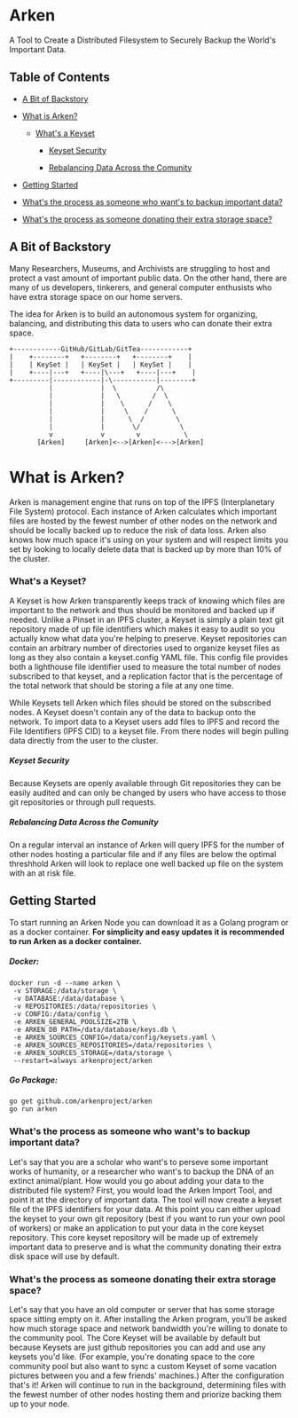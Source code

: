 # Arken

A Tool to Create a Distributed Filesystem to Securely Backup the World's Important Data.

## Table of Contents

- [A Bit of Backstory](#a-bit-of-backstory)

- [What is Arken?](#what-is-arken)
  
  - [What's a Keyset](#what's-a-keyset)
    
    - [Keyset Security](#keyset-security)
    
    - [Rebalancing Data Across the Comunity](#rebalancing-data-across-the-comunity)

- [Getting Started](#getting-started)

- [What's the process as someone who want's to backup important data?](#what's-the-process-as-someone-who-want's-to-backup-important-data?)

- [What's the process as someone donating their extra storage space?](#what's-the-process-as-someone-donating-their-extra-storage-space?)

## A Bit of Backstory

Many Researchers, Museums, and Archivists are struggling to host and protect a vast amount of important public data. On the other hand, there are many of us developers, tinkerers, and general computer enthusists who have extra storage space on our home servers.

The idea for Arken is to build an autonomous system for organizing, balancing, and distributing this data to users who can donate their extra space. 

```
+------------GitHub/GitLab/GitTea------------+
|    +--------+   +--------+   +--------+    |
|    | KeySet |   | KeySet |   | KeySet |    |
|    +----|---+   +----|\---+   +----|---+    |
+---------|------------|-\-----------|--------+
          |            |  \          /\
          |            |   \        /  \
          |            |    \      /    \
          |            |     \    /      \
          |            |      \  /        \
          |            |       \/          \
          v            v        v           \
       [Arken]     [Arken]<-->[Arken]<--->[Arken]
```

# What is Arken?

Arken is management engine that runs on top of the IPFS (Interplanetary File System) protocol. Each instance of Arken calculates which important files are hosted by the fewest number of other nodes on the network and should be locally backed up to reduce the risk of data loss. Arken also knows how much space it's using on your system and will respect limits you set by looking to locally delete data that is backed up by more than 10% of the cluster. 

### What's a Keyset?

A Keyset is how Arken transparently keeps track of knowing which files are important to the network and thus should be monitored and backed up if needed. Unlike a Pinset in an IPFS cluster,  a Keyset is simply a plain text git repository made of up file identifiers which makes it easy to audit so you actually know what data you're helping to preserve. Keyset repositories can contain an arbitrary number of directories used to organize keyset files as long as they also contain a keyset.config YAML file. This config file provides both a lighthouse file identifier used to measure the total number of nodes subscribed to that keyset, and a replication factor that is the percentage of the total network that should be storing a file at any one time.

While Keysets tell Arken which files should be stored on the subscribed nodes. A Keyset doesn't contain any of the data to backup onto the network. To import data to a Keyset users add files to IPFS and record the File Identifiers (IPFS CID) to a keyset file. From there nodes will begin pulling data directly from the user to the cluster.

##### Keyset Security

Because Keysets are openly available through Git repositories they can be easily audited and can only be changed by users who have access to those git repositories or through pull requests.

##### Rebalancing Data Across the Comunity

On a regular interval an instance of Arken will query IPFS for the number of other nodes hosting a particular file and if any files are below the optimal threshhold Arken will look to replace one well backed up file on the system with an at risk file.

## Getting Started

To start running an Arken Node you can download it as a Golang program or as a docker container. **For simplicity and easy updates it is recommended to run Arken as a docker container.** 

##### Docker:

```
docker run -d --name arken \
 -v STORAGE:/data/storage \
 -v DATABASE:/data/database \
 -v REPOSITORIES:/data/repositories \
 -v CONFIG:/data/config \
 -e ARKEN_GENERAL_POOLSIZE=2TB \
 -e ARKEN_DB_PATH=/data/database/keys.db \
 -e ARKEN_SOURCES_CONFIG=/data/config/keysets.yaml \
 -e ARKEN_SOURCES_REPOSITORIES=/data/repositories \
 -e ARKEN_SOURCES_STORAGE=/data/storage \
 --restart=always arkenproject/arken
```

##### Go Package:

```
go get github.com/arkenproject/arken
go run arken
```

### What's the process as someone who want's to backup important data?

Let's say that you are a scholar who want's to perseve some important works of humanity, or a researcher who want's to backup the DNA of an extinct animal/plant. How would you go about adding your data to the distributed file system? First, you would load the Arken Import Tool, and point it at the directory of important data. The tool will now create a keyset file of the IPFS identifiers for your data. At this point you can either upload the keyset to your own git repository (best if you want to run your own pool of workers) or make an application to put your data in the core keyset repository. This core keyset repository will be made up of extremely important data to preserve and is what the community donating their extra disk space will use by default.

### What's the process as someone donating their extra storage space?

Let's say that you have an old computer or server that has some storage space sitting empty on it. After installing the Arken program, you'll be asked how much storage space and network bandwidth you're willing to donate to the community pool. The Core Keyset will be available by default but because Keysets are just github repositories you can add and use any keysets you'd like. (For example, you're donating space to the core community pool but also want to sync a custom Keyset of some vacation pictures between you and a few friends' machines.) After the configuration that's it! Arken will continue to run in the background, determining files with the fewest number of other nodes hosting them and priorize backing them up to your node.
